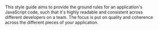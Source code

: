 This style guide aims to provide the ground rules for an application's JavaScript code, such that it's highly readable and consistent across different developers on a team. The focus is put on quality and coherence across the different pieces of your application.
